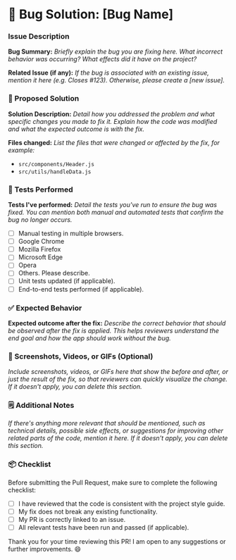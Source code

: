 # 🐛 Bug Solution: [Bug Name]

### Issue Description

**Bug Summary:**
_Briefly explain the bug you are fixing here. What incorrect behavior was occurring? What effects did it have on the project?_

**Related Issue (if any):**
_If the bug is associated with an existing issue, mention it here (e.g. Closes #123). Otherwise, please create a [new issue]._

### 🔧 Proposed Solution

**Solution Description:**
_Detail how you addressed the problem and what specific changes you made to fix it. Explain how the code was modified and what the expected outcome is with the fix._

**Files changed:**
_List the files that were changed or affected by the fix, for example:_

- `src/components/Header.js`
- `src/utils/handleData.js`

### 🧪 Tests Performed

**Tests I've performed:**
_Detail the tests you've run to ensure the bug was fixed. You can mention both manual and automated tests that confirm the bug no longer occurs._

- [ ] Manual testing in multiple browsers.
- [ ] Google Chrome
- [ ] Mozilla Firefox
- [ ] Microsoft Edge
- [ ] Opera
- [ ] Others. Please describe.
- [ ] Unit tests updated (if applicable).
- [ ] End-to-end tests performed (if applicable).

### ✅ Expected Behavior

**Expected outcome after the fix:**
_Describe the correct behavior that should be observed after the fix is ​​applied. This helps reviewers understand the end goal and how the app should work without the bug._

### 📸 Screenshots, Videos, or GIFs (Optional)

_Include screenshots, videos, or GIFs here that show the before and after, or just the result of the fix, so that reviewers can quickly visualize the change. If it doesn't apply, you can delete this section._

### 🗒️ Additional Notes

_If there's anything more relevant that should be mentioned, such as technical details, possible side effects, or suggestions for improving other related parts of the code, mention it here. If it doesn't apply, you can delete this section._

### 📦 Checklist

Before submitting the Pull Request, make sure to complete the following checklist:

- [ ] I have reviewed that the code is consistent with the project style guide.
- [ ] My fix does not break any existing functionality.
- [ ] My PR is correctly linked to an issue.
- [ ] All relevant tests have been run and passed (if applicable).

Thank you for your time reviewing this PR! I am open to any suggestions or further improvements. 😄

[issue]: https://github.com/bossbaby-baymax/Portfolio-js/issues/new